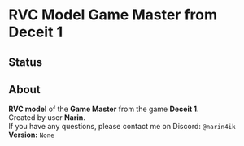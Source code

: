 # RVC Model Game Master from Deceit 1

## Status

## About
**RVC model** of the **Game Master** from the game **Deceit 1**.  
Created by user **Narin**.  
If you have any questions, please contact me on Discord: `@narin4ik`  
**Version:** `None`  
